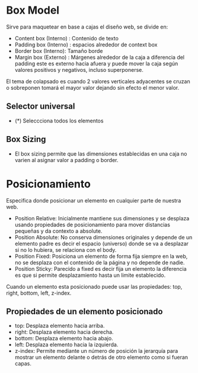 # Box Model

Sirve para maquetear en base a cajas el diseño web, se divide en:
- Content box (Interno) : Contenido de texto
- Padding box (Interno) : espacios alrededor de context box
- Border box (Interno): Tamaño borde
- Margin box (Externo) : Márgenes alrededor de la caja a diferencia del padding este es externo hacia afuera y puede mover la caja según valores positivos y negativos, incluso superponerse.

El tema de colapsado es cuando 2 valores verticales adyacentes se cruzan o sobreponen tomará el mayor valor dejando sin efecto el menor valor.

## Selector universal
- (*) Seleccciona todos los elementos


## Box Sizing

- El box sizing permite que las dimensiones establecidas en una caja no varien al asignar valor a padding o border.


# Posicionamiento

Especifica donde posicionar un elemento en cualquier parte de nuestra web.

- Position Relative: Inicialmente mantiene sus dimensiones y se desplaza usando propiedades de posicionamiento para mover distancias pequeñas y da contexto a absolute. 
- Position Absolute: No conserva dimensiones originales y depende de un elemento padre es decir el espacio (universo) donde se va a desplazar si no lo hubiera, se relaciona con el body.
- Position Fixed: Posiciona un elemento de forma fija siempre en la web, no se desplaza con el contenido de la página y no depende de nadie.
- Position Sticky: Parecido a fixed es decir fija un elemento la diferencia es que si permite desplazamiento hasta un limite establecido.

Cuando un elemento esta posicionado puede usar las propiedades: top, right, bottom, left, z-index.

## Propiedades de un elemento posicionado

- top: Desplaza elemento hacia arriba.
- right: Desplaza elemento hacia derecha.
- bottom: Desplaza elemento hacia abajo.
- left: Desplaza elemento hacia la izquierda.
- z-index: Permite mediante un número de posición la jerarquía para mostrar un elemento delante o detrás de otro elemento como si fueran capas.





